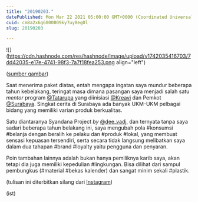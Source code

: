 ```yaml
---
title: "20190203."
datePublished: Mon Mar 22 2021 05:00:00 GMT+0000 (Coordinated Universal Time)
cuid: cm8a2x6g6000809ky7uy8eg0l
slug: 20190203

---
```


![](https://cdn.hashnode.com/res/hashnode/image/upload/v1742035416703/7dd42035-e17e-4741-98f3-7a7f18fea253.png align="left")

([sumber gambar](https://www.instagram.com/p/BtawlOmnWcD/))

Saat menerima paket diatas, entah mengapa ingatan saya mundur beberapa tahun kebelakang, teringat masa dimana pasangan saya menjadi salah satu *mentor* program [@Tatarupa](https://www.instagram.com/Tatarupa/) yang diinisiasi [@Kreavi](https://www.instagram.com/Kreavi/) dan Pemkot [@Surabaya](https://www.instagram.com/Surabaya/). Singkat cerita di Surabaya ada banyak UKM-UKM pelbagai bidang yang memiliki varian produk berkualitas.

Satu diantaranya Syandana Project *by* [@dee\_vadj](https://www.instagram.com/dee_vadj/), dan ternyata tanpa saya sadari beberapa tahun belakang ini, saya mengubah pola #konsumsi #belanja dengan beralih ke pelaku dan #produk #lokal, yang membuat sensasi kepuasan tersendiri, serta secara tidak langsung melibatkan saya dalam dua tahapan #brand #loyalty yaitu pengguna dan penyaran.

Poin tambahan lainnya adalah bukan hanya pemiliknya karib saya, akan tetapi dia juga memiliki kepedulian #lingkungan. Bisa dilihat dari sampul pembungkus (#material #bekas kalender) dan sangat minim sekali #plastik.

(tulisan ini diterbitkan silang dari [Instagram](https://www.instagram.com/p/BtawlOmnWcD/))

(ist)